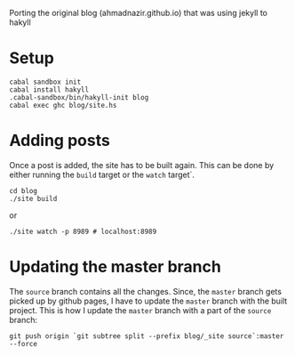 Porting the original blog (ahmadnazir.github.io) that was using jekyll to hakyll

# Setup

```
cabal sandbox init
cabal install hakyll
.cabal-sandbox/bin/hakyll-init blog
cabal exec ghc blog/site.hs
```

# Adding posts

Once a post is added, the site has to be built again. This can be done
by either running the `build` target or the `watch` target`.

```
cd blog
./site build
```

or

```
./site watch -p 8989 # localhost:8989
```

# Updating the master branch

The `source` branch contains all the changes. Since, the `master` branch
gets picked up by github pages, I have to update the `master` branch
with the built project. This is how I update the `master` branch with a
part of the `source` branch:

```
git push origin `git subtree split --prefix blog/_site source`:master --force
```

